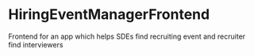 
# HiringEventManagerFrontend
Frontend for an app which helps SDEs find recruiting event and recruiter find interviewers

